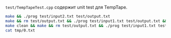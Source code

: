 `test/TempTapeTest.cpp` содержит unit test для TempTape.

```sh
make && ./prog test/input2.txt test/output.txt
make && rm test/output.txt && ./prog test/input1.txt test/output.txt && cat test/output.txt
make clean && make && rm test/output.txt && ./prog test/input1.txt test/output.txt && cat test/output.txt
cat tmp/0.txt
```
